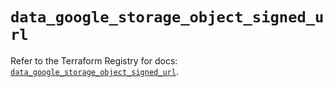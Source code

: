 # `data_google_storage_object_signed_url`

Refer to the Terraform Registry for docs: [`data_google_storage_object_signed_url`](https://registry.terraform.io/providers/hashicorp/google/5.31.1/docs/data-sources/storage_object_signed_url).
